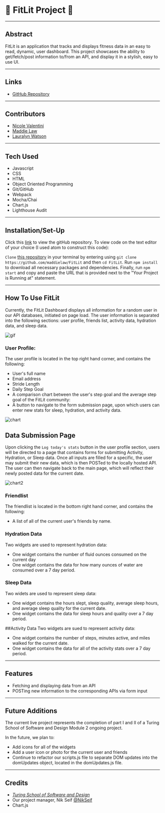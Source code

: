 # :runner: **FitLit Project** :runner: #
---

## Abstract

FitLit is an application that tracks and displays fitness data in an easy to read, dynamic, user dashboard. This project showcases the ability to get/fetch/post information to/from an API, and display it in a stylish, easy to use UI.

---
## Links
* [GitHub Repository](https://github.com/maddielaw/FitLit)
---
## Contributors
* [Nicole Valentini](https://github.com/nvalentini21)
* [Maddie Law](https://github.com/maddielaw)
* [Lauralyn Watson](https://github.com/lswatson16)
---
## Tech Used
* Javascript
* CSS
* HTML
* Object Oriented Programming
* Git/GitHub
* Webpack
* Mocha/Chai
* Chart.js
* Lighthouse Audit

---
## Installation/Set-Up
Click this [link](https://github.com/maddielaw/FitLit) to view the gitHub repository.
To view code on the text editor of your choice (I used atom to construct this code):

`Clone` [this repository](https://github.com/maddielaw/FitLit) in your terminal by entering using `git clone https://github.com/maddielaw/FitLit` and then `cd FitLit`. Run `npm install` to download all necessary packages and dependencies. Finally, run `npm start` and copy and paste the URL that is provided next to the "Your Project is Running at" statement.

---
## How To Use FitLit

Currently, the FitLit Dashboard displays all information for a random user in our API databases, initiated on page load. The user information is separated into the following sections: user profile, friends list, activity data, hydration data, and sleep data.

![gif](https://media.giphy.com/media/GgbmM5H1YPq9CqFd8P/giphy.gif)

### User Profile:

The user profile is located in the top right hand corner, and contains the following:
* User's full name
* Email address
* Stride Length
* Daily Step Goal
* A comparison chart between the user's step goal and the average step goal of the FitLit community:
* A button to navigate to the form submission page, upon which users can enter new stats for sleep, hydration, and activity data.

![chart](https://media.giphy.com/media/K9s7WJD3knjVFuv9HZ/giphy.gif)

## Data Submission Page

Upon clicking the `Log today's stats` button in the user profile section, users will be directed to a page that contains forms for submitting Activity, Hydration, or Sleep data. Once all inputs are filled for a specific, the user may submit their new data, which is then POSTed to the locally hosted API. The user can then navigate back to the main page, which will reflect their newly posted data for the current date.


![chart2](https://media.giphy.com/media/j6yWb7GNtQir5B21Pu/giphy.gif)

### Friendlist

The friendlist is located in the bottom right hand corner, and contains the following:
* A list of all of the current user's friends by name.

### Hydration Data

Two widgets are used to represent hydration data:
* One widget contains the number of fluid ounces consumed on the current day
* One widget contains the data for how many ounces of water are consumed over a 7 day period.

### Sleep Data

Two widets are used to represent sleep data:
* One widget contains the hours slept, sleep quality, average sleep hours, and average sleep quality for the current date.
* One widget contains the data for sleep hours and quality over a 7 day period.

##Activity Data
Two widgets are sued to represent activity data:
* One widget contains the number of steps, minutes active, and miles walked for the current date.
* One widget contains the data for all of the activity stats over a 7 day period.
---
## Features

* Fetching and displaying data from an API
* POSTing new information to the corresponding APIs via form input

---
## Future Additions

The current live project represents the completion of part I and II of a Turing School of Software and Design Module 2 ongoing project.

In the future, we plan to:

* Add icons for all of the widgets
* Add a user icon or photo for the current user and friends
* Continue to refactor our scripts.js file to separate DOM updates into the domUpdates object, located in the domUpdates.js file.


---
## Credits
* [*Turing School of Software and Design*](turing.edu)
* Our project manager, Nik Seif [@NikSeif](https://github.com/niksseif)
* Chart.js
